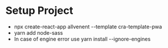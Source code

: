 # Setup Project
- npx create-react-app allvenent --template cra-template-pwa
- yarn add node-sass 
- In case of engine error use yarn install --ignore-engines


